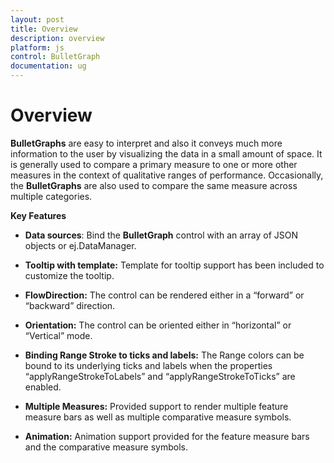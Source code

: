 ```yaml
---
layout: post
title: Overview
description: overview
platform: js
control: BulletGraph	
documentation: ug
---
```


# Overview

**BulletGraphs** are easy to interpret and also it conveys much more information to the user by visualizing the data in a small amount of space. It is generally used to compare a primary measure to one or more other measures in the context of qualitative ranges of performance. Occasionally, the **BulletGraphs** are also used to compare the same measure across multiple categories.

**Key Features**

* **Data sources**: Bind the **BulletGraph** control with an array of JSON objects or ej.DataManager.

* **Tooltip with template:** Template for tooltip support has been included to customize the tooltip.

* **FlowDirection:** The control can be rendered either in a “forward” or “backward” direction.

* **Orientation:** The control can be oriented either in “horizontal” or “Vertical” mode.

* **Binding Range Stroke to ticks and labels:** The Range colors can be bound to its underlying ticks and labels when the properties “applyRangeStrokeToLabels” and  “applyRangeStrokeToTicks”  are enabled.

* **Multiple Measures:** Provided support to render multiple feature measure bars as well as multiple comparative measure symbols.

* **Animation:**  Animation support provided for the feature measure bars and the comparative measure symbols.



